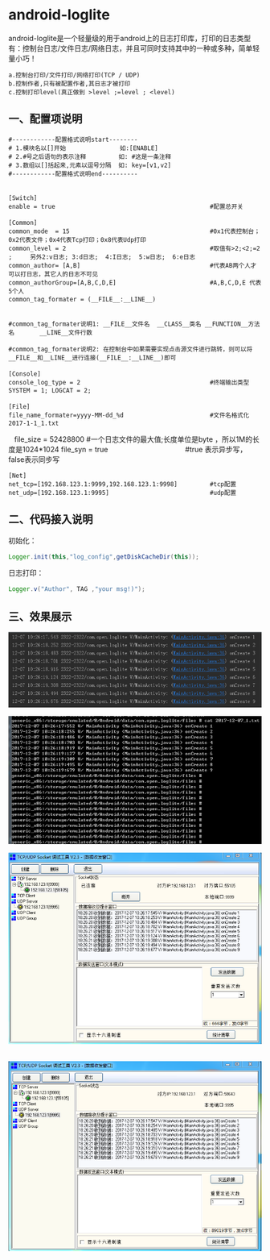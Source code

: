 # android-loglite

android-loglite是一个轻量级的用于android上的日志打印库，打印的日志类型有：控制台日志/文件日志/网络日志，并且可同时支持其中的一种或多种，简单轻量小巧！

    a.控制台打印/文件打印/网络打印(TCP / UDP)
    b.控制作者,只有被配置作者,其日志才被打印
    c.控制打印level(真正做到 >level ;=level ; <level)

## 一、配置项说明

    #------------配置格式说明start--------
    # 1.模块名以[]开始               如:[ENABLE]
    # 2.#号之后语句的表示注释         如: #这是一条注释
    # 3.数组以[]括起来,元素以逗号分隔  如: key=[v1,v2]
    #------------配置格式说明end----------
    
    
    [Switch]
    enable = true                                           #配置总开关
    
    [Common]
    common_mode  = 15                                       #0x1代表控制台；0x2代表文件；0x4代表Tcp打印；0x8代表Udp打印
    common_level = 2                                        #取值有>2;<2;=2 ;     另外2:v日志; 3:d日志;  4:I日志;  5:w日志;  6:e日志
    common_author= [A,B]                                    #代表AB两个人才可以打日志，其它人的日志不可见
    common_authorGroup=[A,B,C,D,E]                          #A,B,C,D,E 代表5个人
    common_tag_formater = (__FILE__:__LINE__)
    
                                                            #common_tag_formater说明1: __FILE__文件名  __CLASS__类名 __FUNCTION__方法名       __LINE__文件行数
                                                            #common_tag_formater说明2: 在控制台中如果需要实现点击源文件进行跳转，则可以将          __FILE__和__LINE__进行连接(__FILE__:__LINE__)即可
    
    [Console]
    console_log_type = 2                                    #终端输出类型    SYSTEM = 1; LOGCAT = 2;
    
    [File]
    file_name_formater=yyyy-MM-dd_%d                        #文件名格式化2017-1-1_1.txt
    file_size = 52428800                                    #一个日志文件的最大值;长度单位是byte ，所以1M的长度是1024*1024
    file_syn  = true                                        #true 表示异步写，false表示同步写
    
    [Net]
    net_tcp=[192.168.123.1:9999,192.168.123.1:9998]         #tcp配置
    net_udp=[192.168.123.1:9995]                            #udp配置
        
## 二、代码接入说明

初始化：
```java
Logger.init(this,"log_config",getDiskCacheDir(this));
```
日志打印：
 ```java
Logger.v("Author", TAG ,"your msg!)");
```

    
## 三、效果展示 
![](https://github.com/zz7zz7zz/android-loglite/blob/master/log_console.png "控制台打印效果")

![](https://github.com/zz7zz7zz/android-loglite/blob/master/log_file.png "文件打印效果") 

![](https://github.com/zz7zz7zz/android-loglite/blob/master/log_tcp.png "网络TCP打印效果")  

![](https://github.com/zz7zz7zz/android-loglite/blob/master/log_udp.png "网络UDP打印效果") 


